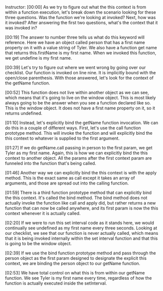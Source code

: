 Instructor: [00:00] As we try to figure out what the this context is from within a function execution, let's break down the scenario looking for these three questions. Was the function we're looking at invoked? Next, how was it invoked? After answering the first two questions, what's the context that it was invoked in?

[00:19] The answer to number three tells us what do this keyword will reference. Here we have an object called person that has a first name property on it with a value string of Tyler. We also have a function get name that returns this.firstName is my first name. When we invoked this function, we get undefine is my first name.

[00:39] Let's try to figure out where we went wrong by going over our checklist. Our function is invoked on line nine. It is implicitly bound with the open/close parenthesis. With those answered, let's look for the context of the getName function.

[00:52] This function does not live within another object as we can see, which means that it's going to live on the window object. This is most likely always going to be the answer when you see a function declared like so. This is the window object. It does not have a first name property on it, so it returns undefined.

[01:10] Instead, let's explicitly bind the getName function invocation. We can do this in a couple of different ways. First, let's use the call function prototype method. This will invoke the function and will explicitly bind the this context to whatever is supplied to the first argument.

[01:27] If we do getName.call passing in person to the first param, we get Tyler as my first name. Again, this is how we can explicitly bind the this context to another object. All the params after the first context param are funneled into the function that's being called.

[01:46] Another way we can explicitly bind the this context is with the apply method. This is the exact same as call except it takes an array of arguments, and those are spread out into the calling function.

[01:59] There is a third function prototype method that can explicitly bind the this context. It's called the bind method. The bind method does not actually invoke the function like call and apply did, but rather returns a new function that can now be called anywhere, and its first param is now the this context whenever it is actually called.

[02:20] If we were to run this set interval code as it stands here, we would continually see undefined as my first name every three seconds. Looking at our checklist, we see that our function is never actually called, which means that it is being invoked internally within the set interval function and that this is going to be the window object.

[02:39] If we use the bind function prototype method and pass through the person object as the first param designed to designate the explicit this context, we are binding the person object to our getName function.

[02:53] We have total control on what this is from within our getName function. We see Tyler is my first name every time, regardless of how the function is actually executed inside the setInterval.
